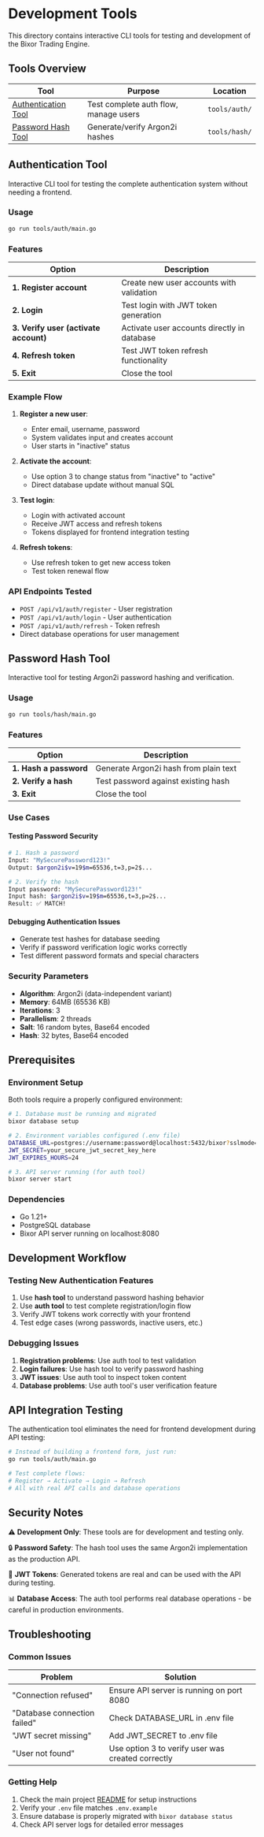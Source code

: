 # Development Tools

This directory contains interactive CLI tools for testing and development of the Bixor Trading Engine.

## Tools Overview

| Tool | Purpose | Location |
|------|---------|----------|
| [Authentication Tool](#authentication-tool) | Test complete auth flow, manage users | `tools/auth/` |
| [Password Hash Tool](#password-hash-tool) | Generate/verify Argon2i hashes | `tools/hash/` |

## Authentication Tool

Interactive CLI tool for testing the complete authentication system without needing a frontend.

### Usage
```bash
go run tools/auth/main.go
```

### Features

| Option | Description |
|--------|-------------|
| **1. Register account** | Create new user accounts with validation |
| **2. Login** | Test login with JWT token generation |
| **3. Verify user (activate account)** | Activate user accounts directly in database |
| **4. Refresh token** | Test JWT token refresh functionality |
| **5. Exit** | Close the tool |

### Example Flow

1. **Register a new user**:
   - Enter email, username, password
   - System validates input and creates account
   - User starts in "inactive" status

2. **Activate the account**:
   - Use option 3 to change status from "inactive" to "active"
   - Direct database update without manual SQL

3. **Test login**:
   - Login with activated account
   - Receive JWT access and refresh tokens
   - Tokens displayed for frontend integration testing

4. **Refresh tokens**:
   - Use refresh token to get new access token
   - Test token renewal flow

### API Endpoints Tested
- `POST /api/v1/auth/register` - User registration
- `POST /api/v1/auth/login` - User authentication
- `POST /api/v1/auth/refresh` - Token refresh
- Direct database operations for user management

## Password Hash Tool

Interactive tool for testing Argon2i password hashing and verification.

### Usage
```bash
go run tools/hash/main.go
```

### Features

| Option | Description |
|--------|-------------|
| **1. Hash a password** | Generate Argon2i hash from plain text |
| **2. Verify a hash** | Test password against existing hash |
| **3. Exit** | Close the tool |

### Use Cases

#### Testing Password Security
```bash
# 1. Hash a password
Input: "MySecurePassword123!"
Output: $argon2i$v=19$m=65536,t=3,p=2$...

# 2. Verify the hash
Input password: "MySecurePassword123!"
Input hash: $argon2i$v=19$m=65536,t=3,p=2$...
Result: ✅ MATCH!
```

#### Debugging Authentication Issues
- Generate test hashes for database seeding
- Verify if password verification logic works correctly
- Test different password formats and special characters

### Security Parameters
- **Algorithm**: Argon2i (data-independent variant)
- **Memory**: 64MB (65536 KB)
- **Iterations**: 3
- **Parallelism**: 2 threads
- **Salt**: 16 random bytes, Base64 encoded
- **Hash**: 32 bytes, Base64 encoded

## Prerequisites

### Environment Setup
Both tools require a properly configured environment:

```bash
# 1. Database must be running and migrated
bixor database setup

# 2. Environment variables configured (.env file)
DATABASE_URL=postgres://username:password@localhost:5432/bixor?sslmode=disable
JWT_SECRET=your_secure_jwt_secret_key_here
JWT_EXPIRES_HOURS=24

# 3. API server running (for auth tool)
bixor server start
```

### Dependencies
- Go 1.21+
- PostgreSQL database
- Bixor API server running on localhost:8080

## Development Workflow

### Testing New Authentication Features
1. Use **hash tool** to understand password hashing behavior
2. Use **auth tool** to test complete registration/login flow
3. Verify JWT tokens work correctly with your frontend
4. Test edge cases (wrong passwords, inactive users, etc.)

### Debugging Issues
1. **Registration problems**: Use auth tool to test validation
2. **Login failures**: Use hash tool to verify password hashing
3. **JWT issues**: Use auth tool to inspect token content
4. **Database problems**: Use auth tool's user verification feature

## API Integration Testing

The authentication tool eliminates the need for frontend development during API testing:

```bash
# Instead of building a frontend form, just run:
go run tools/auth/main.go

# Test complete flows:
# Register → Activate → Login → Refresh
# All with real API calls and database operations
```

## Security Notes

⚠️ **Development Only**: These tools are for development and testing only.

🔒 **Password Safety**: The hash tool uses the same Argon2i implementation as the production API.

🔑 **JWT Tokens**: Generated tokens are real and can be used with the API during testing.

📊 **Database Access**: The auth tool performs real database operations - be careful in production environments.

## Troubleshooting

### Common Issues

| Problem | Solution |
|---------|----------|
| "Connection refused" | Ensure API server is running on port 8080 |
| "Database connection failed" | Check DATABASE_URL in .env file |
| "JWT secret missing" | Add JWT_SECRET to .env file |
| "User not found" | Use option 3 to verify user was created correctly |

### Getting Help

1. Check the main project [README](../README.md) for setup instructions
2. Verify your `.env` file matches `.env.example`
3. Ensure database is properly migrated with `bixor database status`
4. Check API server logs for detailed error messages 